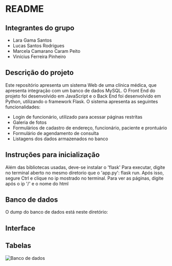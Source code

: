 # README

## Integrantes do grupo
- Lara Gama Santos
- Lucas Santos Rodrigues
- Marcela Camarano Caram Peito
- Vinícius Ferreira Pinheiro

## Descrição do projeto
Este repositório apresenta um sistema Web de uma clínica médica, que apresenta integração com um banco de dados MySQL. O Front End do projeto foi desenvolvido em JavaScript e o Back End foi desenvolvido em Python, utilizando o framework Flask.
O sistema apresenta as seguintes funcionalidades:
- Login de funcionário, utilizado para acessar páginas restritas
- Galeria de fotos
- Formulários de cadastro de endereço, funcionário, paciente e prontuário
- Formulário de agendamento de consulta
- Listagens dos dados armazenados no banco

## Instruções para inicialização
Além das bibliotecas usadas, deve-se instalar o 'flask'
Para executar, digite no terminal aberto no mesmo diretorio que o 'app.py': flask run. Após isso, segure Ctrl e clique no ip mostrado no terminal. Para ver as páginas, digite após o ip '/' e o nome do html

## Banco de dados
O dump do banco de dados está neste diretório: 

## Interface

## Tabelas 
![Banco de dados](https://github.com/vini-2205/Trabalho-ClinicaMedica/blob/main/static/imgs/tabelasBanco.jpeg)
